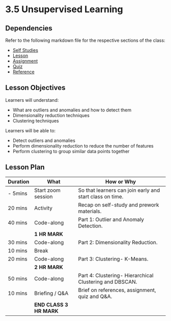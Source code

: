 # 3.5 Unsupervised Learning

## Dependencies

Refer to the following markdown file for the respective sections of the class:

- [Self Studies](./studies.md)
- [Lesson](./lesson.md)
- [Assignment](./assignment.md)
- [Quiz](./quiz.md)
- [Reference](./reference.md)

## Lesson Objectives

Learners will understand:

- What are outliers and anomalies and how to detect them
- Dimensionality reduction techniques
- Clustering techniques

Learners will be able to:

- Detect outliers and anomalies
- Perform dimensionality reduction to reduce the number of features
- Perform clustering to group similar data points together

## Lesson Plan

| Duration | What                    | How or Why                                               |
| -------- | ----------------------- | -------------------------------------------------------- |
| - 5mins  | Start zoom session      | So that learners can join early and start class on time. |
| 20 mins  | Activity                | Recap on self-study and prework materials.               |
| 40 mins  | Code-along              | Part 1: Outlier and Anomaly Detection.                   |
|          | **1 HR MARK**           |
| 30 mins  | Code-along              | Part 2: Dimensionality Reduction.                        |
| 10 mins  | Break                   |                                                          |
| 20 mins  | Code-along              | Part 3: Clustering- K-Means.                             |
|          | **2 HR MARK**           |
| 50 mins  | Code-along              | Part 4: Clustering- Hierarchical Clustering and DBSCAN.  |
| 10 mins  | Briefing / Q&A          | Brief on references, assignment, quiz and Q&A.           |
|          | **END CLASS 3 HR MARK** |
